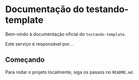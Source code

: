 # Documentação do testando-template

Bem-vindo à documentação oficial do `testando-template`.

Este serviço é responsável por...

## Começando

Para rodar o projeto localmente, siga os passos no `README.md`.
